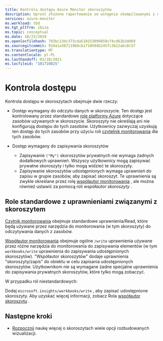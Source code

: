 ```yaml
---
title: Kontrola dostępu Azure Monitor skoroszytów
description: Uprość złożone raportowanie ze wstępnie skompilowanymi i niestandardowymi skoroszytami z kontrolą dostępu opartą na rolach
services: azure-monitor
ms.workload: tbd
ms.tgt_pltfrm: ibiza
ms.topic: conceptual
ms.date: 10/23/2019
ms.openlocfilehash: 7d3bc13dc373cda510153099859cf4cd61b3dd69
ms.sourcegitcommit: 910a1a38711966cb171050db245fc3b22abc8c5f
ms.translationtype: MT
ms.contentlocale: pl-PL
ms.lasthandoff: 03/20/2021
ms.locfileid: "101710825"
---
```

# <a name="access-control"></a>Kontrola dostępu

Kontrola dostępu w skoroszytach obejmuje dwie rzeczy:

* Dostęp wymagany do odczytu danych w skoroszycie. Ten dostęp jest kontrolowany przez standardowe [role platformy Azure](../../role-based-access-control/overview.md) dotyczące zasobów używanych w skoroszycie. Skoroszyty nie określają ani nie konfigurują dostępu do tych zasobów. Użytkownicy zazwyczaj uzyskują ten dostęp do tych zasobów przy użyciu roli [czytelnik monitorowania](../../role-based-access-control/built-in-roles.md#monitoring-reader) dla tych zasobów.

* Dostęp wymagany do zapisywania skoroszytów

    - Zapisywanie `("My")` skoroszytów prywatnych nie wymaga żadnych dodatkowych uprawnień. Wszyscy użytkownicy mogą zapisywać prywatne skoroszyty i tylko mogą widzieć te skoroszyty.
    - Zapisywanie skoroszytów udostępnionych wymaga uprawnień do zapisu w grupie zasobów, aby zapisać skoroszyt. Te uprawnienia są zwykle określane przez rolę [współautor monitorowania](../../role-based-access-control/built-in-roles.md#monitoring-contributor) , ale można również ustawić za pomocą roli *współautor skoroszyty* .
    
## <a name="standard-roles-with-workbook-related-privileges"></a>Role standardowe z uprawnieniami związanymi z skoroszytem

[Czytnik monitorowania](../../role-based-access-control/built-in-roles.md#monitoring-reader) obejmuje standardowe uprawnienia/Read, które będą używane przez narzędzia do monitorowania (w tym skoroszyty) do odczytywania danych z zasobów.

[Współautor monitorowania](../../role-based-access-control/built-in-roles.md#monitoring-contributor) obejmuje ogólne `/write` uprawnienia używane przez różne narzędzia do monitorowania do zapisywania elementów (w tym `workbooks/write` uprawnienia do zapisywania udostępnionych skoroszytów).
"Współautor skoroszytów" dodaje uprawnienia "skoroszyty/zapis" do obiektu w celu zapisania udostępnionych skoroszytów.
Użytkownikom nie są wymagane żadne specjalne uprawnienia do zapisywania prywatnych skoroszytów, które tylko mogą zobaczyć.

W przypadku ról niestandardowych:

Dodaj `microsoft.insights/workbooks/write` , aby zapisać udostępnione skoroszyty. Aby uzyskać więcej informacji, zobacz Rola [współautor skoroszytu](../../role-based-access-control/built-in-roles.md#monitoring-contributor) .

## <a name="next-steps"></a>Następne kroki

* [Rozpocznij](./workbooks-overview.md#visualizations) naukę więcej o skoroszytach wiele opcji rozbudowanych wizualizacji.
